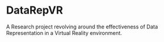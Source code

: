 # DataRepVR
A Research project revolving around the effectiveness of Data Representation in a Virtual Reality environment.
